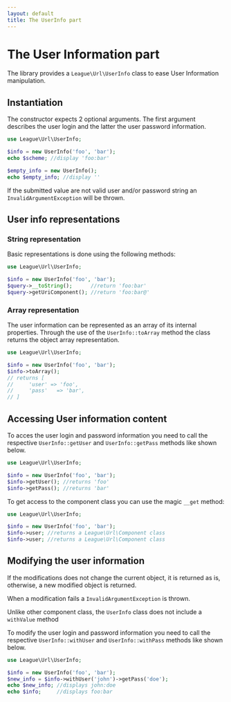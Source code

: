 ```yaml
---
layout: default
title: The UserInfo part
---
```


# The User Information part

The library provides a `League\Url\UserInfo` class to ease User Information manipulation.

## Instantiation

The constructor expects 2 optional arguments. The first argument describes the user login and the latter the user password information.

~~~php
use League\Url\UserInfo;

$info = new UserInfo('foo', 'bar');
echo $scheme; //display 'foo:bar'

$empty_info = new UserInfo();
echo $empty_info; //display ''
~~~

<p class="message-warning">If the submitted value are not valid user and/or password string an <code>InvalidArgumentException</code> will be thrown.</p>

## User info representations

### String representation

Basic representations is done using the following methods:

~~~php
use League\Url\UserInfo;

$info = new UserInfo('foo', 'bar');
$query->__toString();      //return 'foo:bar'
$query->getUriComponent(); //return 'foo:bar@'
~~~

### Array representation

The user information can be represented as an array of its internal properties. Through the use of the `UserInfo::toArray` method the class returns the object array representation.

~~~php
use League\Url\UserInfo;

$info = new UserInfo('foo', 'bar');
$info->toArray();
// returns [
//     'user' => 'foo',
//     'pass'   => 'bar',
// ]
~~~

## Accessing User information content

To acces the user login and password information you need to call the respective `UserInfo::getUser` and `UserInfo::getPass` methods like shown below.

~~~php
use League\Url\UserInfo;

$info = new UserInfo('foo', 'bar');
$info->getUser(); //returns 'foo'
$info->getPass(); //returns 'bar'
~~~

To get access to the component class you can use the magic `__get` method:


~~~php
use League\Url\UserInfo;

$info = new UserInfo('foo', 'bar');
$info->user; //returns a League\Url\Component class
$info->user; //returns a League\Url\Component class
~~~


## Modifying the user information

<p class="message-notice">If the modifications does not change the current object, it is returned as is, otherwise, a new modified object is returned.</p>

<p class="message-warning">When a modification fails a <code>InvalidArgumentException</code> is thrown.</p>

<p class="message-notice">Unlike other component class, the <code>UserInfo</code> class does not include a <code>withValue</code> method</p>

To modify the user login and password information you need to call the respective <code>UserInfo::withUser</code> and `UserInfo::withPass` methods like shown below.

~~~php
use League\Url\UserInfo;

$info = new UserInfo('foo', 'bar');
$new_info = $info->withUser('john')->getPass('doe');
echo $new_info; //displays john:doe
echo $info;     //displays foo:bar
~~~